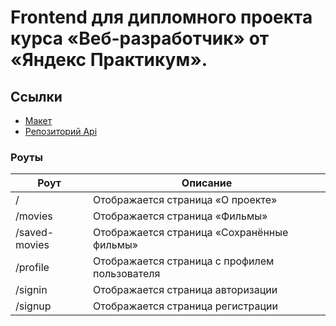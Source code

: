 # Frontend для дипломного проекта курса «Веб-разработчик» от «Яндекс Практикум».

## Ссылки
* [Макет](https://www.figma.com/file/QPOwI2AgQe2uRB7UzNfUy1/Diploma?type=design&node-id=932-3407&t=9HYdW2QUldFwAG1s-0)
* [Репозиторий Api](https://github.com/sdlmdev/movies-explorer-api)

### Роуты
<table>
  <thead>
    <tr>
      <th>Роут</th>
      <th>Описание</th>
    </tr>
  </thead>
  <tbody>
    <tr>
      <td>/</td>
      <td>Отображается страница «О проекте»</td>
    </tr>
    <tr>
      <td>/movies</td>
      <td>Отображается страница «Фильмы»</td>
    </tr>
    <tr>
      <td>/saved-movies</td>
      <td>Отображается страница «Сохранённые фильмы»</td>
    </tr>
    <tr>
      <td>/profile</td>
      <td>Отображается страница с профилем пользователя</td>
    </tr>
    <tr>
      <td>/signin</td>
      <td>Отображается страница авторизации</td>
    </tr>
    <tr>
      <td>/signup</td>
      <td>Отображается страница регистрации</td>
    </tr>
  </tbody>
</table>
